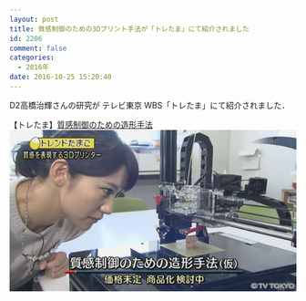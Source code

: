 ```yaml
---
layout: post
title: 質感制御のための3Dプリント手法が「トレたま」にて紹介されました
id: 2206
comment: false
categories:
  - 2016年
date: 2016-10-25 15:20:40
---
```


D2高橋治輝さんの研究が
テレビ東京 WBS「トレたま」にて紹介されました．

【トレたま】[質感制御のための造形手法](http://www.tv-tokyo.co.jp/mv/wbs/trend_tamago/post_120311/)
[![toretama_darrell](/wp-content/uploads/2016/10/20161024_wb_tt01_9.jpg)](http://www.tv-tokyo.co.jp/mv/wbs/trend_tamago/post_120311/)
